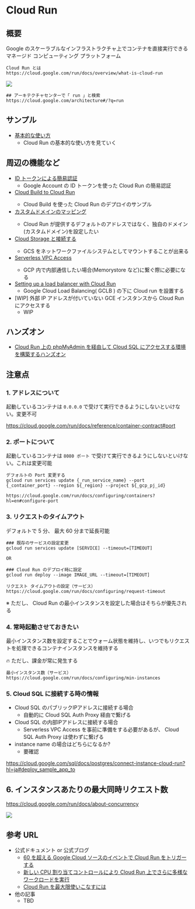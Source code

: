 # Cloud Run

## 概要

Google のスケーラブルなインフラストラクチャ上でコンテナを直接実行できるマネージド コンピューティング プラットフォーム


```
Cloud Run とは
https://cloud.google.com/run/docs/overview/what-is-cloud-run
```

[![](https://img.youtube.com/vi/1t94tdyojs0/0.jpg)](https://www.youtube.com/watch?v=1t94tdyojs0)

```
## アーキテクチャセンターで「 run 」と検索
https://cloud.google.com/architecture#/?q=run
```

## サンプル

+ [基本的な使い方](./_basic/)
  + Cloud Run の基本的な使い方を見ていく

## 周辺の機能など

+ [ID トークンによる簡易認証](./feature-authorization-developer/)
  + Google Account の ID トークンを使った Cloud Run の簡易認証
+ <WIP> [Cloud Build to Cloud Run](./feature-builds/)
  + Cloud Build を使った Cloud Run のデプロイのサンプル
+ <WIP> [カスタムドメインのマッピング](./feature-mapping-custom-domains/)
  + Cloud Run が提供するデフォルトのアドレスではなく、独自のドメイン(カスタムドメイン)を設定したい
+ <WIP> [Cloud Storage と接続する](./feature-network-filesystems-fuse/)
  + GCS をネットワークファイルシステムとしてマウントすることが出来る
+ <WIP> [Serverless VPC Access](./feature-serverless-vpc-access/)
  + GCP 内で内部通信したい場合(Memorystore など)に繋ぐ際に必要になる
+ [Setting up a load balancer with Cloud Run](./feature-under-load-balancer/)
  + Google Cloud Load Balancing( GCLB ) の下に Cloud run を設置する
+ [WIP] 外部 IP アドレスが付いていない GCE インスタンスから Cloud Run にアクセスする
  + WIP

## ハンズオン

+ [Cloud Run 上の phpMyAdmin を経由して Cloud SQL にアクセスする環境を構築するハンズオン](./handson-run-phpmyadmin-sql/)

## 注意点

### 1. アドレスについて

起動しているコンテナは `0.0.0.0` で受けて実行できるようにしないといけない。変更不可

https://cloud.google.com/run/docs/reference/container-contract#port

### 2. ポートについて

起動しているコンテナは `8080 ポート` で受けて実行できるようにしないといけない。これは変更可能

```
デフォルトの Port 変更する
gcloud run services update {_run_service_name} --port {_container_port} --region ${_region} --project ${_gcp_pj_id}
```
```
https://cloud.google.com/run/docs/configuring/containers?hl=en#configure-port
```

### 3. リクエストのタイムアウト

デフォルトで 5 分、 最大 60 分まで延長可能

```
### 既存のサービスの設定変更
gcloud run services update [SERVICE] --timeout=[TIMEOUT]

OR

### Cloud Run のデプロイ時に設定
gcloud run deploy --image IMAGE_URL --timeout=[TIMEOUT]
```

```
リクエスト タイムアウトの設定（サービス）
https://cloud.google.com/run/docs/configuring/request-timeout
```

※ ただし、 Cloud Run の最小インスタンスを設定した場合はそちらが優先される

### 4. 常時起動させておきたい

最小インスタンス数を設定することでウォーム状態を維持し、いつでもリクエストを処理できるコンテナインスタンスを維持する

:fire: ただし、課金が常に発生する

```
最小インスタンス数（サービス）
https://cloud.google.com/run/docs/configuring/min-instances
```

### 5. Cloud SQL に接続する時の情報

+ Cloud SQL のパブリックIPアドレスに接続する場合
  + 自動的に Cloud SQL Auth Proxy 経由で繋げる  
+ Cloud SQL の内部IPアドレスに接続する場合
  + Serverless VPC Access を事前に準備をする必要があるが、 Cloud SQL Auth Proxy は使わずに繋げる
+ instance name の場合はどちらになるか?
  + 要確認
  
https://cloud.google.com/sql/docs/postgres/connect-instance-cloud-run?hl=ja#deploy_sample_app_to

  
## 6. インスタンスあたりの最大同時リクエスト数
  
https://cloud.google.com/run/docs/about-concurrency
  
![](https://cloud.google.com/run/docs/images/concurrency-diagram.svg)

## 参考 URL

+ 公式ドキュメント or 公式ブログ
  + [60 を超える Google Cloud ソースのイベントで Cloud Run をトリガーする](https://cloud.google.com/blog/ja/products/serverless/build-event-driven-applications-in-cloud-run)
  + [新しい CPU 割り当てコントロールにより Cloud Run 上でさらに多様なワークロードを実行](https://cloud.google.com/blog/ja/products/serverless/cloud-run-gets-always-on-cpu-allocation)
  + [Cloud Run を最大限使いこなすには](https://lp.cloudplatformonline.com/rs/808-GJW-314/images/App_Modernization_OnAir_q1_0217_Session.pdf)
+ 他の記事
  + TBD
